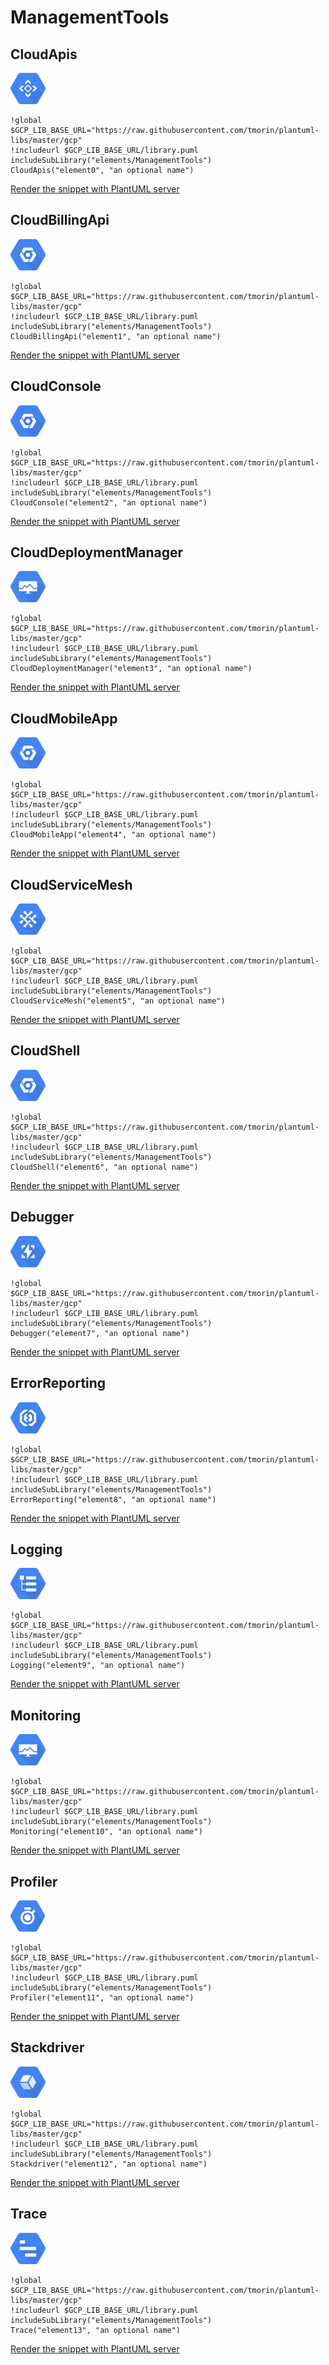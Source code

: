 # ManagementTools
## CloudApis
![CloudApis](../../gcp/icons-x50/ManagementTools/CloudApis.png)
```plantuml
!global $GCP_LIB_BASE_URL="https://raw.githubusercontent.com/tmorin/plantuml-libs/master/gcp"
!includeurl $GCP_LIB_BASE_URL/library.puml
includeSubLibrary("elements/ManagementTools")
CloudApis("element0", "an optional name")
```
<a target="_blank" href="http://www.plantuml.com/plantuml/proxy?src=https://raw.githubusercontent.com/tmorin/plantuml-libs/master/gcp/elements/ManagementTools.exp.puml&idx=0&CloudApis">Render the snippet with PlantUML server</a>
## CloudBillingApi
![CloudBillingApi](../../gcp/icons-x50/ManagementTools/CloudBillingApi.png)
```plantuml
!global $GCP_LIB_BASE_URL="https://raw.githubusercontent.com/tmorin/plantuml-libs/master/gcp"
!includeurl $GCP_LIB_BASE_URL/library.puml
includeSubLibrary("elements/ManagementTools")
CloudBillingApi("element1", "an optional name")
```
<a target="_blank" href="http://www.plantuml.com/plantuml/proxy?src=https://raw.githubusercontent.com/tmorin/plantuml-libs/master/gcp/elements/ManagementTools.exp.puml&idx=1&CloudBillingApi">Render the snippet with PlantUML server</a>
## CloudConsole
![CloudConsole](../../gcp/icons-x50/ManagementTools/CloudConsole.png)
```plantuml
!global $GCP_LIB_BASE_URL="https://raw.githubusercontent.com/tmorin/plantuml-libs/master/gcp"
!includeurl $GCP_LIB_BASE_URL/library.puml
includeSubLibrary("elements/ManagementTools")
CloudConsole("element2", "an optional name")
```
<a target="_blank" href="http://www.plantuml.com/plantuml/proxy?src=https://raw.githubusercontent.com/tmorin/plantuml-libs/master/gcp/elements/ManagementTools.exp.puml&idx=2&CloudConsole">Render the snippet with PlantUML server</a>
## CloudDeploymentManager
![CloudDeploymentManager](../../gcp/icons-x50/ManagementTools/CloudDeploymentManager.png)
```plantuml
!global $GCP_LIB_BASE_URL="https://raw.githubusercontent.com/tmorin/plantuml-libs/master/gcp"
!includeurl $GCP_LIB_BASE_URL/library.puml
includeSubLibrary("elements/ManagementTools")
CloudDeploymentManager("element3", "an optional name")
```
<a target="_blank" href="http://www.plantuml.com/plantuml/proxy?src=https://raw.githubusercontent.com/tmorin/plantuml-libs/master/gcp/elements/ManagementTools.exp.puml&idx=3&CloudDeploymentManager">Render the snippet with PlantUML server</a>
## CloudMobileApp
![CloudMobileApp](../../gcp/icons-x50/ManagementTools/CloudMobileApp.png)
```plantuml
!global $GCP_LIB_BASE_URL="https://raw.githubusercontent.com/tmorin/plantuml-libs/master/gcp"
!includeurl $GCP_LIB_BASE_URL/library.puml
includeSubLibrary("elements/ManagementTools")
CloudMobileApp("element4", "an optional name")
```
<a target="_blank" href="http://www.plantuml.com/plantuml/proxy?src=https://raw.githubusercontent.com/tmorin/plantuml-libs/master/gcp/elements/ManagementTools.exp.puml&idx=4&CloudMobileApp">Render the snippet with PlantUML server</a>
## CloudServiceMesh
![CloudServiceMesh](../../gcp/icons-x50/ManagementTools/CloudServiceMesh.png)
```plantuml
!global $GCP_LIB_BASE_URL="https://raw.githubusercontent.com/tmorin/plantuml-libs/master/gcp"
!includeurl $GCP_LIB_BASE_URL/library.puml
includeSubLibrary("elements/ManagementTools")
CloudServiceMesh("element5", "an optional name")
```
<a target="_blank" href="http://www.plantuml.com/plantuml/proxy?src=https://raw.githubusercontent.com/tmorin/plantuml-libs/master/gcp/elements/ManagementTools.exp.puml&idx=5&CloudServiceMesh">Render the snippet with PlantUML server</a>
## CloudShell
![CloudShell](../../gcp/icons-x50/ManagementTools/CloudShell.png)
```plantuml
!global $GCP_LIB_BASE_URL="https://raw.githubusercontent.com/tmorin/plantuml-libs/master/gcp"
!includeurl $GCP_LIB_BASE_URL/library.puml
includeSubLibrary("elements/ManagementTools")
CloudShell("element6", "an optional name")
```
<a target="_blank" href="http://www.plantuml.com/plantuml/proxy?src=https://raw.githubusercontent.com/tmorin/plantuml-libs/master/gcp/elements/ManagementTools.exp.puml&idx=6&CloudShell">Render the snippet with PlantUML server</a>
## Debugger
![Debugger](../../gcp/icons-x50/ManagementTools/Debugger.png)
```plantuml
!global $GCP_LIB_BASE_URL="https://raw.githubusercontent.com/tmorin/plantuml-libs/master/gcp"
!includeurl $GCP_LIB_BASE_URL/library.puml
includeSubLibrary("elements/ManagementTools")
Debugger("element7", "an optional name")
```
<a target="_blank" href="http://www.plantuml.com/plantuml/proxy?src=https://raw.githubusercontent.com/tmorin/plantuml-libs/master/gcp/elements/ManagementTools.exp.puml&idx=7&Debugger">Render the snippet with PlantUML server</a>
## ErrorReporting
![ErrorReporting](../../gcp/icons-x50/ManagementTools/ErrorReporting.png)
```plantuml
!global $GCP_LIB_BASE_URL="https://raw.githubusercontent.com/tmorin/plantuml-libs/master/gcp"
!includeurl $GCP_LIB_BASE_URL/library.puml
includeSubLibrary("elements/ManagementTools")
ErrorReporting("element8", "an optional name")
```
<a target="_blank" href="http://www.plantuml.com/plantuml/proxy?src=https://raw.githubusercontent.com/tmorin/plantuml-libs/master/gcp/elements/ManagementTools.exp.puml&idx=8&ErrorReporting">Render the snippet with PlantUML server</a>
## Logging
![Logging](../../gcp/icons-x50/ManagementTools/Logging.png)
```plantuml
!global $GCP_LIB_BASE_URL="https://raw.githubusercontent.com/tmorin/plantuml-libs/master/gcp"
!includeurl $GCP_LIB_BASE_URL/library.puml
includeSubLibrary("elements/ManagementTools")
Logging("element9", "an optional name")
```
<a target="_blank" href="http://www.plantuml.com/plantuml/proxy?src=https://raw.githubusercontent.com/tmorin/plantuml-libs/master/gcp/elements/ManagementTools.exp.puml&idx=9&Logging">Render the snippet with PlantUML server</a>
## Monitoring
![Monitoring](../../gcp/icons-x50/ManagementTools/Monitoring.png)
```plantuml
!global $GCP_LIB_BASE_URL="https://raw.githubusercontent.com/tmorin/plantuml-libs/master/gcp"
!includeurl $GCP_LIB_BASE_URL/library.puml
includeSubLibrary("elements/ManagementTools")
Monitoring("element10", "an optional name")
```
<a target="_blank" href="http://www.plantuml.com/plantuml/proxy?src=https://raw.githubusercontent.com/tmorin/plantuml-libs/master/gcp/elements/ManagementTools.exp.puml&idx=10&Monitoring">Render the snippet with PlantUML server</a>
## Profiler
![Profiler](../../gcp/icons-x50/ManagementTools/Profiler.png)
```plantuml
!global $GCP_LIB_BASE_URL="https://raw.githubusercontent.com/tmorin/plantuml-libs/master/gcp"
!includeurl $GCP_LIB_BASE_URL/library.puml
includeSubLibrary("elements/ManagementTools")
Profiler("element11", "an optional name")
```
<a target="_blank" href="http://www.plantuml.com/plantuml/proxy?src=https://raw.githubusercontent.com/tmorin/plantuml-libs/master/gcp/elements/ManagementTools.exp.puml&idx=11&Profiler">Render the snippet with PlantUML server</a>
## Stackdriver
![Stackdriver](../../gcp/icons-x50/ManagementTools/Stackdriver.png)
```plantuml
!global $GCP_LIB_BASE_URL="https://raw.githubusercontent.com/tmorin/plantuml-libs/master/gcp"
!includeurl $GCP_LIB_BASE_URL/library.puml
includeSubLibrary("elements/ManagementTools")
Stackdriver("element12", "an optional name")
```
<a target="_blank" href="http://www.plantuml.com/plantuml/proxy?src=https://raw.githubusercontent.com/tmorin/plantuml-libs/master/gcp/elements/ManagementTools.exp.puml&idx=12&Stackdriver">Render the snippet with PlantUML server</a>
## Trace
![Trace](../../gcp/icons-x50/ManagementTools/Trace.png)
```plantuml
!global $GCP_LIB_BASE_URL="https://raw.githubusercontent.com/tmorin/plantuml-libs/master/gcp"
!includeurl $GCP_LIB_BASE_URL/library.puml
includeSubLibrary("elements/ManagementTools")
Trace("element13", "an optional name")
```
<a target="_blank" href="http://www.plantuml.com/plantuml/proxy?src=https://raw.githubusercontent.com/tmorin/plantuml-libs/master/gcp/elements/ManagementTools.exp.puml&idx=13&Trace">Render the snippet with PlantUML server</a>
